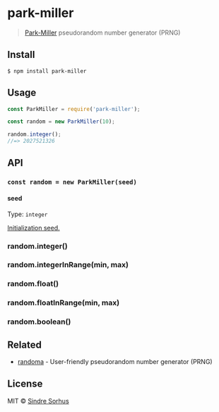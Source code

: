 # park-miller

> [Park-Miller](https://en.wikipedia.org/wiki/Lehmer_random_number_generator) pseudorandom number generator (PRNG)


## Install

```
$ npm install park-miller
```


## Usage

```js
const ParkMiller = require('park-miller');

const random = new ParkMiller(10);

random.integer();
//=> 2027521326
```


## API

### `const random = new ParkMiller(seed)`

#### seed

Type: `integer`

[Initialization seed.](https://en.wikipedia.org/wiki/Random_seed)

### random.integer()
### random.integerInRange(min, max)
### random.float()
### random.floatInRange(min, max)
### random.boolean()


## Related

- [randoma](https://github.com/sindresorhus/randoma) - User-friendly pseudorandom number generator (PRNG)


## License

MIT © [Sindre Sorhus](https://sindresorhus.com)
